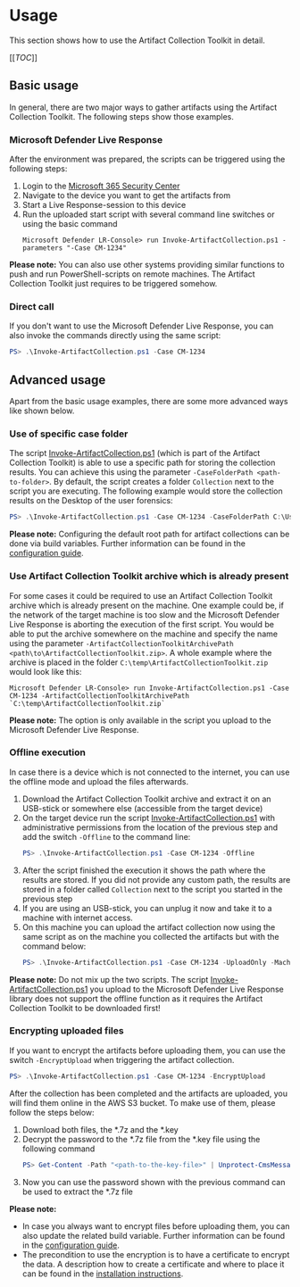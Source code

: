 # Usage
This section shows how to use the Artifact Collection Toolkit in detail.

[[_TOC_]]

## Basic usage
In general, there are two major ways to gather artifacts using the Artifact Collection Toolkit. The following steps show those examples.

### Microsoft Defender Live Response
After the environment was prepared, the scripts can be triggered using the following steps:
1. Login to the [Microsoft 365 Security Center](https://security.microsoft.com)
1. Navigate to the device you want to get the artifacts from
1. Start a Live Response-session to this device
1. Run the uploaded start script with several command line switches or using the basic command
    ```
    Microsoft Defender LR-Console> run Invoke-ArtifactCollection.ps1 -parameters "-Case CM-1234"
    ```
**Please note:** You can also use other systems providing similar functions to push and run PowerShell-scripts on remote machines. The Artifact Collection Toolkit just requires to be triggered somehow.

### Direct call
If you don't want to use the Microsoft Defender Live Response, you can also invoke the commands directly using the same script:
```PowerShell
PS> .\Invoke-ArtifactCollection.ps1 -Case CM-1234
```

## Advanced usage
Apart from the basic usage examples, there are some more advanced ways like shown below.

### Use of specific case folder
The script [Invoke-ArtifactCollection.ps1](/artifact-collection-toolkit/Invoke-ArtifactCollection.ps1) (which is part of the Artifact Collection Toolkit) is able to use a specific path for storing the collection results. You can achieve this using the parameter `-CaseFolderPath <path-to-folder>`. By default, the script creates a folder `Collection` next to the script you are executing. The following example would store the collection results on the Desktop of the user forensics:
```PowerShell
PS> .\Invoke-ArtifactCollection.ps1 -Case CM-1234 -CaseFolderPath C:\Users\forensics
```
**Please note:** Configuring the default root path for artifact collections can be done via build variables. Further information can be found in the [configuration guide](/docs/config.md).

### Use Artifact Collection Toolkit archive which is already present
For some cases it could be required to use an Artifact Collection Toolkit archive which is already present on the machine. One example could be, if the network of the target machine is too slow and the Microsoft Defender Live Response is aborting the execution of the first script. You would be able to put the archive somewhere on the machine and specify the name using the parameter `-ArtifactCollectionToolkitArchivePath <path\to\ArtifactCollectionToolkit.zip>`. A whole example where the archive is placed in the folder `C:\temp\ArtifactCollectionToolkit.zip` would look like this:
```
Microsoft Defender LR-Console> run Invoke-ArtifactCollection.ps1 -Case CM-1234 -ArtifactCollectionToolkitArchivePath `C:\temp\ArtifactCollectionToolkit.zip`
```

**Please note:** The option is only available in the script you upload to the Microsoft Defender Live Response.

### Offline execution
In case there is a device which is not connected to the internet, you can use the offline mode and upload the files afterwards.
1. Download the Artifact Collection Toolkit archive and extract it on an USB-stick or somewhere else (accessible from the target device) 
1. On the target device run the script [Invoke-ArtifactCollection.ps1](/artifact-collection-toolkit/Invoke-ArtifactCollection.ps1) with administrative permissions from the location of the previous step and add the switch `-Offline` to the command line:
    ```PowerShell
    PS> .\Invoke-ArtifactCollection.ps1 -Case CM-1234 -Offline
    ```
1. After the script finished the execution it shows the path where the results are stored. If you did not provide any custom path, the results are stored in a folder called `Collection` next to the script you started in the previous step
1. If you are using an USB-stick, you can unplug it now and take it to a machine with internet access. 
1. On this machine you can upload the artifact collection now using the same script as on the machine you collected the artifacts but with the command below:
    ```PowerShell
    PS> .\Invoke-ArtifactCollection.ps1 -Case CM-1234 -UploadOnly -MachineName <Name-of-the-machine-where-the-artifacts-were-collected>
    ```
**Please note:** Do not mix up the two scripts. The script [Invoke-ArtifactCollection.ps1](/Invoke-ArtifactCollection.ps1) you upload to the Microsoft Defender Live Response library does not support the offline function as it requires the Artifact Collection Toolkit to be downloaded first!

### Encrypting uploaded files
If you want to encrypt the artifacts before uploading them, you can use the switch `-EncryptUpload` when triggering the artifact collection. 
```PowerShell
PS> .\Invoke-ArtifactCollection.ps1 -Case CM-1234 -EncryptUpload
```

After the collection has been completed and the artifacts are uploaded, you will find them online in the AWS S3 bucket. To make use of them, please follow the steps below:
1. Download both files, the *.7z and the *.key
1. Decrypt the password to the *.7z file from the *.key file using the following command
    ```PowerShell
    PS> Get-Content -Path "<path-to-the-key-file>" | Unprotect-CmsMessage -To <path-to-the-private-key>
    ```
1. Now you can use the password shown with the previous command can be used to extract the *.7z file

**Please note:** 
* In case you always want to encrypt files before uploading them, you can also update the related build variable. Further information can be found in the [configuration guide](/docs/config.md).  
* The precondition to use the encryption is to have a certificate to encrypt the data. A description how to create a certificate and where to place it can be found in the [installation instructions](/docs/setup.md).